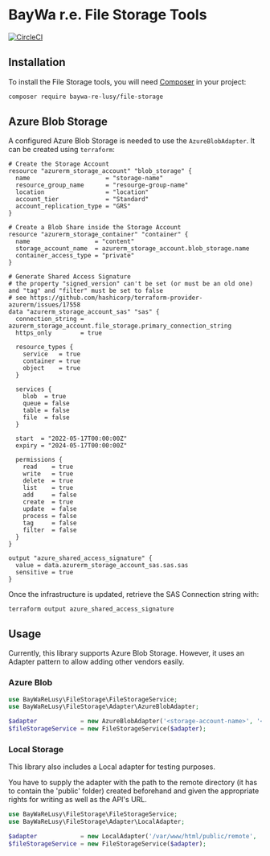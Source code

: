 BayWa r.e. File Storage Tools
=============================

[![CircleCI](https://circleci.com/gh/baywa-re-lusy/file-storage/tree/main.svg?style=svg)](https://circleci.com/gh/baywa-re-lusy/file-storage/tree/main)

## Installation

To install the File Storage tools, you will need [Composer](http://getcomposer.org/) in your project:

```bash
composer require baywa-re-lusy/file-storage
```

## Azure Blob Storage

A configured Azure Blob Storage is needed to use the `AzureBlobAdapter`. It can be created using `terraform`:
```hcl
# Create the Storage Account
resource "azurerm_storage_account" "blob_storage" {
  name                     = "storage-name"
  resource_group_name      = "resourge-group-name"
  location                 = "location"
  account_tier             = "Standard"
  account_replication_type = "GRS"
}

# Create a Blob Share inside the Storage Account
resource "azurerm_storage_container" "container" {
  name                  = "content"
  storage_account_name  = azurerm_storage_account.blob_storage.name
  container_access_type = "private"
}

# Generate Shared Access Signature
# the property "signed_version" can't be set (or must be an old one) and "tag" and "filter" must be set to false
# see https://github.com/hashicorp/terraform-provider-azurerm/issues/17558
data "azurerm_storage_account_sas" "sas" {
  connection_string = azurerm_storage_account.file_storage.primary_connection_string
  https_only        = true

  resource_types {
    service   = true
    container = true
    object    = true
  }

  services {
    blob  = true
    queue = false
    table = false
    file  = false
  }

  start  = "2022-05-17T00:00:00Z"
  expiry = "2024-05-17T00:00:00Z"

  permissions {
    read    = true
    write   = true
    delete  = true
    list    = true
    add     = false
    create  = true
    update  = false
    process = false
    tag     = false
    filter  = false
  }
}

output "azure_shared_access_signature" {
  value = data.azurerm_storage_account_sas.sas.sas
  sensitive = true
}
```

Once the infrastructure is updated, retrieve the SAS Connection string with:
```shell
terraform output azure_shared_access_signature
```

## Usage

Currently, this library supports Azure Blob Storage. However, it uses an Adapter pattern to allow adding other
vendors easily.

### Azure Blob
```php
use BayWaReLusy\FileStorage\FileStorageService;
use BayWaReLusy\FileStorage\Adapter\AzureBlobAdapter;

$adapter            = new AzureBlobAdapter('<storage-account-name>', '<container name>', '<shared-access-signature>');
$fileStorageService = new FileStorageService($adapter);
```

### Local Storage

This library also includes a Local adapter for testing purposes.

You have to supply the adapter with the path to the remote directory (it has to contain the 'public' folder)
created beforehand and given the appropriate rights for writing as well as the API's URL.

```php
use BayWaReLusy\FileStorage\FileStorageService;
use BayWaReLusy\FileStorage\Adapter\LocalAdapter;

$adapter            = new LocalAdapter('/var/www/html/public/remote', 'https://my-api.api-url.com');
$fileStorageService = new FileStorageService($adapter);
```
